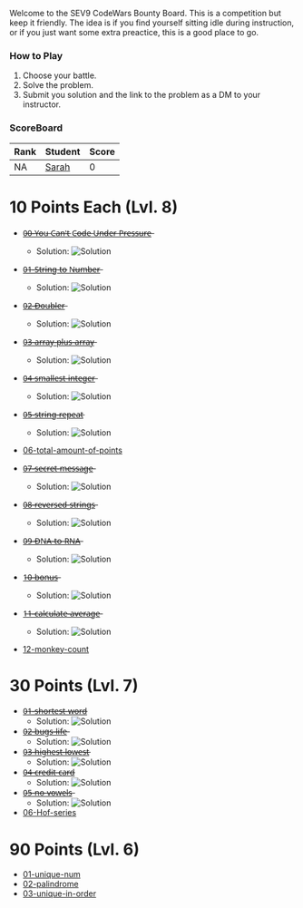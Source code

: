 Welcome to the SEV9 CodeWars Bounty Board. This is a competition but keep it friendly. The idea is if you find yourself sitting idle during instruction, or if you just want some extra preactice, this is a good place to go.

### How to Play

1. Choose your battle.
2. Solve the problem.
3. Submit you solution and the link to the problem as a DM to your instructor.

### ScoreBoard
| Rank | Student | Score |
|:---- |:------- | ----- |
| NA   | [Sarah](https://www.codewars.com/users/kitteyandkat/completed_solutions)   | 0     |



# 10 Points Each (Lvl. 8)

- [0̶0̶-̶Y̶o̶u̶ C̶a̶n̶'̶t̶ C̶o̶d̶e̶ U̶n̶d̶e̶r̶ P̶r̶e̶s̶s̶u̶r̶e̶](https://www.codewars.com/kata/53ee5429ba190077850011d4)
    - Solution: ![Solution](/solutions/pressure.png)
- [0̶1̶-̶S̶t̶r̶i̶n̶g̶ t̶o̶ N̶u̶m̶b̶e̶r̶](https://www.codewars.com/kata/544675c6f971f7399a000e79)
    - Solution: ![Solution](/solutions/Stringtonumber.png)
- [0̶2̶-̶D̶o̶u̶b̶l̶e̶r̶](https://www.codewars.com/kata/57f781872e3d8ca2a000007e)
    - Solution: ![Solution](/solutions/doubler.png)
- [0̶3̶-̶a̶r̶r̶a̶y̶-̶p̶l̶u̶s̶-̶a̶r̶r̶a̶y̶](https://www.codewars.com/kata/5a2be17aee1aaefe2a000151)
    - Solution: ![Solution](/solutions/arrayplusarray.png)
- [0̶4̶-̶s̶m̶a̶l̶l̶e̶s̶t̶-̶i̶n̶t̶e̶g̶e̶r̶](https://www.codewars.com/kata/55a2d7ebe362935a210000b2)
    - Solution: ![Solution](/solutions/smallint.png)
- [0̶5̶-̶s̶t̶r̶i̶n̶g̶-̶r̶e̶p̶e̶a̶t̶](https://www.codewars.com/kata/57a0e5c372292dd76d000d7e)
    - Solution: ![Solution](/solutions/repeat.png)
- [06-total-amount-of-points](https://www.codewars.com/kata/5bb904724c47249b10000131)
    <!-- - Solution: ![Solution]() -->

- [0̶7̶-̶s̶e̶c̶r̶e̶t̶-̶m̶e̶s̶s̶a̶g̶e̶](https://www.codewars.com/kata/55225023e1be1ec8bc000390)
    - Solution: ![Solution](/solutions/jenny.png)
- [0̶8̶-̶r̶e̶v̶e̶r̶s̶e̶d̶-̶s̶t̶r̶i̶n̶g̶s̶](https://www.codewars.com/kata/5168bb5dfe9a00b126000018)
    - Solution: ![Solution](/solutions/rvsstrng.png)
- [0̶9̶-̶D̶N̶A̶-̶t̶o̶-̶R̶N̶A̶](https://www.codewars.com/kata/5556282156230d0e5e000089)
    - Solution: ![Solution](/solutions/DNA.png)

- [1̶0̶-̶b̶o̶n̶u̶s̶](https://www.codewars.com/kata/56f6ad906b88de513f000d96)
    - Solution: ![Solution](/solutions/bonus.png)
- [1̶1̶-̶c̶a̶l̶c̶u̶l̶a̶t̶e̶-̶a̶v̶e̶r̶a̶g̶e̶](https://www.codewars.com/kata/57a2013acf1fa5bfc4000921)
    - Solution: ![Solution](/solutions/average.png)
- [12-monkey-count](https://www.codewars.com/kata/56f69d9f9400f508fb000ba7)
    <!-- - Solution: ![Solution]() -->

# 30 Points (Lvl. 7)

- [0̶1̶-̶s̶h̶o̶r̶t̶e̶s̶t̶-̶w̶o̶r̶d̶](https://www.codewars.com/kata/57cebe1dc6fdc20c57000ac9)
    - Solution: ![Solution](/solutions/shortest.png)
- [0̶2̶-̶b̶u̶g̶s̶-̶l̶i̶f̶e̶](https://www.codewars.com/kata/5b71af678adeae41df00008c)
    - Solution: ![Solution](/solutions/bug.png)
- [0̶3̶-̶h̶i̶g̶h̶e̶s̶t̶-̶l̶o̶w̶e̶s̶t̶](https://www.codewars.com/kata/554b4ac871d6813a03000035)
    - Solution: ![Solution](/solutions/highlow.png)
- [0̶4̶-̶c̶r̶e̶d̶i̶t̶-̶c̶a̶r̶d̶](https://www.codewars.com/kata/5701e43f86306a615c001868)
    - Solution: ![Solution](/solutions/cardissuer.png)
- [0̶5̶-̶n̶o̶-̶v̶o̶w̶e̶l̶s̶](https://www.codewars.com/kata/52fba66badcd10859f00097e)
    - Solution: ![Solution](/solutions/novowel.png)
- [06-Hof-series](https://www.codewars.com/kata/582dace555a1f4d859000058)
    <!-- - Solution: ![Solution]() -->

# 90 Points (Lvl. 6)

- [01-unique-num](https://www.codewars.com/kata/585d7d5adb20cf33cb000235)
    <!-- - Solution: ![Solution]() -->
- [02-palindrome](https://www.codewars.com/kata/53046ceefe87e4905e00072a)
    <!-- - Solution: ![Solution]() -->
- [03-unique-in-order](https://www.codewars.com/kata/54e6533c92449cc251001667)
    <!-- - Solution: ![Solution]() -->
